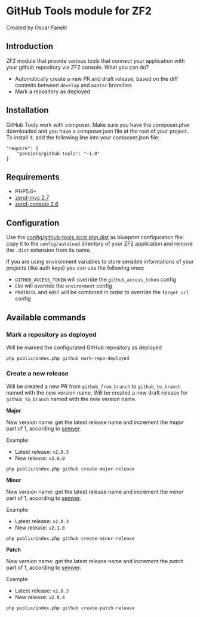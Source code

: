# GitHub Tools module for ZF2

Created by Oscar Fanelli

## Introduction

ZF2 module that provide various tools that connect your application with your github repository via ZF2 console.
What you can do?

- Automatically create a new PR and draft release, based on the diff commits between `develop` and `master` branches
- Mark a repository as deployed

## Installation

GitHub Tools work with composer.
Make sure you have the composer.phar downloaded and you have a composer.json file at the root of your project.
To install it, add the following line into your composer.json file:

```
"require": {
    "pensiero/github-tools": "~1.0"
}
```

## Requirements

* PHP5.6+
* [zend-mvc 2.7](https://github.com/zendframework/zend-mvc)
* [zend-console 2.6](https://github.com/zendframework/zend-console)

## Configuration

Use the [config/github-tools.local.php.dist](config/github-tools.local.php.dist) as blueprint configuration file:
copy it to the `config/autoload` directory of your ZF2 application and remove the `.dist` extension from its name.

If you are using environment variables to store sensible informations of your projects (like auth keys)
you can use the following ones:
- `GITHUB_ACCESS_TOKEN` will override the `github_access_token` config
- `ENV` will override the `environment` config
- `PROTOCOL` and `HOST` will be combined in order to override the `target_url` config

## Available commands

### Mark a repository as deployed

Will be marked the configurated GitHub repository as deployed

```
php public/index.php github mark-repo-deployed
```


### Create a new release

Will be created a new PR from `github_from_branch` to `github_to_branch` named with the new version name.
Will be created a new draft release for `github_to_branch` named with the new version name.

**Major**

New version name: get the latest release name and increment the *major* part of 1, according to [semver](http://semver.org/).

Example:
- Latest release: `v2.0.3`
- New release: `v3.0.0`

```
php public/index.php github create-major-release
```

**Minor**

New version name: get the latest release name and increment the *minor* part of 1, according to [semver](http://semver.org/).

Example:
- Latest release: `v2.0.3`
- New release: `v2.1.0`

```
php public/index.php github create-minor-release
```

**Patch**

New version name: get the latest release name and increment the *patch* part of 1, according to [semver](http://semver.org/).

Example:
- Latest release: `v2.0.3`
- New release: `v2.0.4`

```
php public/index.php github create-patch-release
```